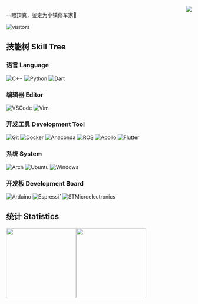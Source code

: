 <img align=right src='https://github.githubassets.com/images/mona-whisper.gif' />

一眼顶真，鉴定为小镇修车家🙌

![visitors](https://visitor-badge.glitch.me/badge?page_id=huigang39)

## 技能树 Skill Tree

### 语言 Language
![C++](https://img.shields.io/badge/-CPP-004488?style=for-the-badge&logo=cplusplus&logoColor=white)
![Python](https://img.shields.io/badge/-Python-356f9f?style=for-the-badge&&logo=python&logoColor=white)
![Dart](https://img.shields.io/badge/-Dart-03589c?style=for-the-badge&&logo=dart&logoColor=white)

### 编辑器 Editor
![VSCode](https://img.shields.io/badge/-VSCode-007acc?style=for-the-badge&logo=visual-studio-code&logoColor=white)
![Vim](https://img.shields.io/badge/-Vim-019733?style=for-the-badge&&logo=Vim&logoColor=white)

### 开发工具 Development Tool
![Git](https://img.shields.io/badge/-Git-f44d27?style=for-the-badge&logo=git&logoColor=white)
![Docker](https://img.shields.io/badge/-Docker-0073ec?style=for-the-badge&logo=docker&logoColor=white)
![Anaconda](https://img.shields.io/badge/-Anaconda-44a833?style=for-the-badge&&logo=Anaconda&logoColor=white)
![ROS](https://img.shields.io/badge/-ROS-081832?style=for-the-badge&&logo=ros&logoColor=white)
![Apollo](https://img.shields.io/badge/-Apollo-015de7?style=for-the-badge&&logo=apollographql&logoColor=white)
![Flutter](https://img.shields.io/badge/-Flutter-04599c?style=for-the-badge&&logo=flutter&logoColor=white)

### 系统 System
![Arch](https://img.shields.io/badge/-Arch-1793d1?style=for-the-badge&&logo=archlinux&logoColor=white)
![Ubuntu](https://img.shields.io/badge/-Ubuntu-e95420?style=for-the-badge&&logo=ubuntu&logoColor=white)
![Windows](https://img.shields.io/badge/-Windows-0078d6?style=for-the-badge&&logo=windows&logoColor=white)

### 开发板 Development Board
![Arduino](https://img.shields.io/badge/-Arduino-00979d?style=for-the-badge&&logo=arduino&logoColor=white)
![Espressif](https://img.shields.io/badge/-Espressif-e7352c?style=for-the-badge&&logo=Espressif&logoColor=white)
![STMicroelectronics](https://img.shields.io/badge/-STMicroelectronics-03234b?style=for-the-badge&&logo=stmicroelectronics&logoColor=white)

## 统计 Statistics
<!--      &hide_border=true           -->
<p align="left"><img height="190px" src="https://github-readme-stats.vercel.app/api?username=huigang39&show_icons=true&theme=buefy&line_height=20&count_private=true&include_all_commits=true" align = "center"/><img height="190px" src="https://github-readme-stats.vercel.app/api/top-langs/?username=huigang39&theme=buefy&hide=HTML,Tex&layout=compact" align = "center"/></p>
